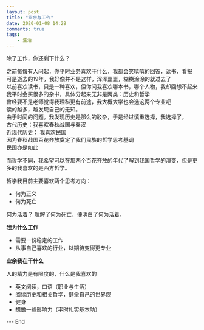 ```yaml
---
layout: post
title: "业余与工作"  
date: 2020-01-08 14:28
comments: true
tags: 
	- 生活
---
```




除了工作，你还剩下什么？   

之前每每有人问起，你平时业务喜欢干什么，我都会笑嘻嘻的回答，读书，看报   
可是逝去的19年，我好像并不是这样，浑浑噩噩，糊糊涂涂的就过去了   
以前喜欢读书，只是一种喜欢，但你问我喜欢哪本书，哪个人物，我却回想不起来  
我平时会买很多的杂书，具体分起来无非是两类：历史和哲学   
曾经要不是老师觉得我理科更有前途，我大概大学也会选这两个专业吧   
读的越多，越发现自己的无知。  
由于时间的问题。我发现历史是那么的驳杂，于是经过慎重选择，我选择了，  
古代历史：我喜欢春秋战国与秦汉  
近现代历史： 我喜欢民国   
因为春秋战国百花齐放奠定了我们民族的哲学思考基调  
民国亦是如此  

而哲学不同，我希望可以在那两个百花齐放的年代了解到我国哲学的演变，但是更多的我喜欢的是西方哲学。  

哲学我目前主要喜欢两个思考方向： 

- 何为正义  
- 何为死亡 

何为活着？ 理解了何为死亡，便明白了何为活着。   

**我为什么工作**  

- 需要一份稳定的工作  
- 从事自己喜欢的行业，以期待变得更专业  

**业余我在干什么**  

人的精力是有限度的，什么是我喜欢的   

- 英文阅读，口语（职业与生活）  
- 阅读历史和相关哲学，健全自己的世界观  
- 健身   
- 想做一些影响力（平时扎实基本功）


--- End